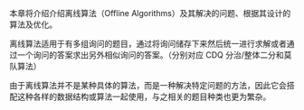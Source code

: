 本章将介绍介绍离线算法（Offline Algorithms）及其解决的问题、根据其设计的算法及优化。

离线算法适用于有多组询问的题目，通过将询问储存下来然后统一进行求解或者通过一个询问的答案求出另外相似询问的答案。（分别对应 CDQ 分治/整体二分和莫队算法）

由于离线算法并不是某种具体的算法，而是一种解决特定问题的方法，因此它会搭配这种各样的数据结构或算法一起使用，与之相关的题目种类也更为繁杂。
